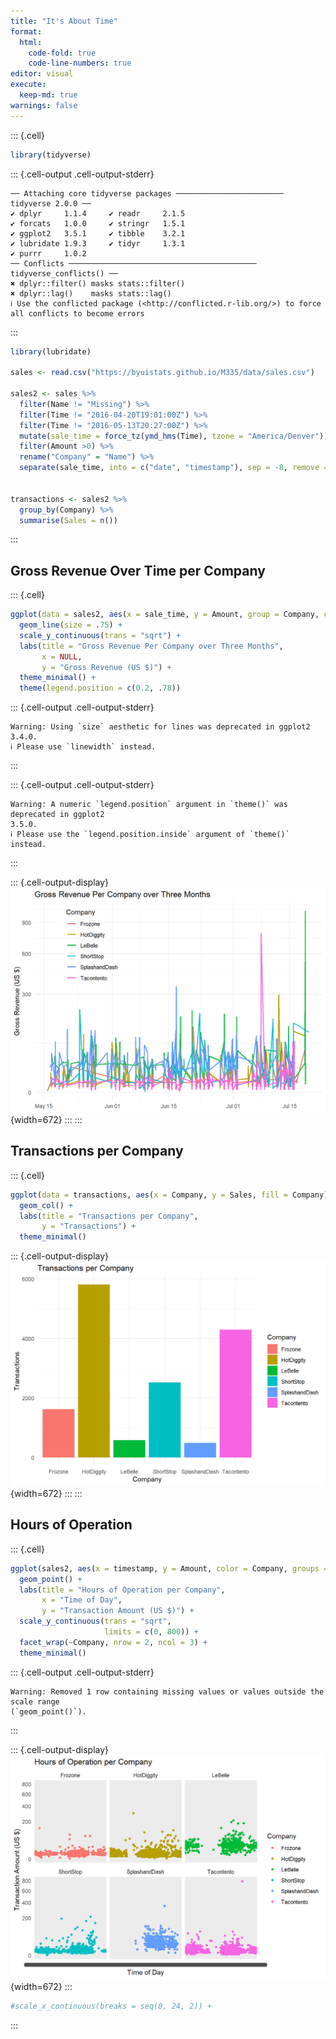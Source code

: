 ```yaml
---
title: "It's About Time"
format:
  html:
    code-fold: true
    code-line-numbers: true
editor: visual
execute: 
  keep-md: true
warnings: false
---
```



::: {.cell}

```{.r .cell-code}
library(tidyverse)
```

::: {.cell-output .cell-output-stderr}

```
── Attaching core tidyverse packages ──────────────────────── tidyverse 2.0.0 ──
✔ dplyr     1.1.4     ✔ readr     2.1.5
✔ forcats   1.0.0     ✔ stringr   1.5.1
✔ ggplot2   3.5.1     ✔ tibble    3.2.1
✔ lubridate 1.9.3     ✔ tidyr     1.3.1
✔ purrr     1.0.2     
── Conflicts ────────────────────────────────────────── tidyverse_conflicts() ──
✖ dplyr::filter() masks stats::filter()
✖ dplyr::lag()    masks stats::lag()
ℹ Use the conflicted package (<http://conflicted.r-lib.org/>) to force all conflicts to become errors
```


:::

```{.r .cell-code}
library(lubridate)

sales <- read.csv("https://byuistats.github.io/M335/data/sales.csv")

sales2 <- sales %>% 
  filter(Name != "Missing") %>% 
  filter(Time != "2016-04-20T19:01:00Z") %>% 
  filter(Time != "2016-05-13T20:27:00Z") %>% 
  mutate(sale_time = force_tz(ymd_hms(Time), tzone = "America/Denver")) %>% 
  filter(Amount >0) %>% 
  rename("Company" = "Name") %>% 
  separate(sale_time, into = c("date", "timestamp"), sep = -8, remove = FALSE)
  

transactions <- sales2 %>% 
  group_by(Company) %>% 
  summarise(Sales = n())
```
:::


## Gross Revenue Over Time per Company


::: {.cell}

```{.r .cell-code}
ggplot(data = sales2, aes(x = sale_time, y = Amount, group = Company, color = Company)) +
  geom_line(size = .75) +
  scale_y_continuous(trans = "sqrt") +
  labs(title = "Gross Revenue Per Company over Three Months",
       x = NULL, 
       y = "Gross Revenue (US $)") +
  theme_minimal() +
  theme(legend.position = c(0.2, .78))
```

::: {.cell-output .cell-output-stderr}

```
Warning: Using `size` aesthetic for lines was deprecated in ggplot2 3.4.0.
ℹ Please use `linewidth` instead.
```


:::

::: {.cell-output .cell-output-stderr}

```
Warning: A numeric `legend.position` argument in `theme()` was deprecated in ggplot2
3.5.0.
ℹ Please use the `legend.position.inside` argument of `theme()` instead.
```


:::

::: {.cell-output-display}
![](About-Time_files/figure-html/unnamed-chunk-2-1.png){width=672}
:::
:::


## Transactions per Company


::: {.cell}

```{.r .cell-code}
ggplot(data = transactions, aes(x = Company, y = Sales, fill = Company)) + 
  geom_col() +
  labs(title = "Transactions per Company", 
       y = "Transactions") +
  theme_minimal()
```

::: {.cell-output-display}
![](About-Time_files/figure-html/unnamed-chunk-3-1.png){width=672}
:::
:::


## Hours of Operation


::: {.cell}

```{.r .cell-code}
ggplot(sales2, aes(x = timestamp, y = Amount, color = Company, groups = Company)) +
  geom_point() +
  labs(title = "Hours of Operation per Company", 
       x = "Time of Day",
       y = "Transaction Amount (US $)") +
  scale_y_continuous(trans = "sqrt",
                     limits = c(0, 800)) +
  facet_wrap(~Company, nrow = 2, ncol = 3) +
  theme_minimal()
```

::: {.cell-output .cell-output-stderr}

```
Warning: Removed 1 row containing missing values or values outside the scale range
(`geom_point()`).
```


:::

::: {.cell-output-display}
![](About-Time_files/figure-html/unnamed-chunk-4-1.png){width=672}
:::

```{.r .cell-code}
#scale_x_continuous(breaks = seq(0, 24, 2)) +
```
:::
